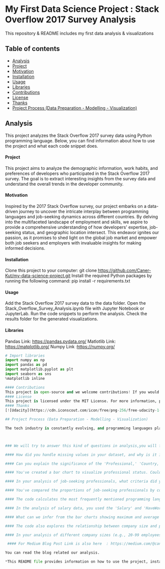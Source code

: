 # My First Data Science Project : Stack Overflow 2017 Survey Analysis
This repository & README includes my first data analysis &amp; visualizations

## Table of contents

- [Analysis](#Analysis)
- [Project](#Project)
- [Motivation](#Motivation)
- [Installation](#Installation)
- [Usage](#usage)
- [Libraries](#libraries)
- [Contributions](#contributions)
- [License](#license)
- [Thanks](#thanks)
- [Project Process (Data Preparation - Modelling - Visualization)](#Projectprocess)

## Analysis
This project analyzes the Stack Overflow 2017 survey data using Python programming language. Below, you can find information about how to use the project and what each code snippet does.

#### Project
This project aims to analyze the demographic information, work habits, and preferences of developers who participated in the Stack Overflow 2017 survey. 
The goal is to extract interesting insights from the survey data and understand the overall trends in the developer community.

#### Motivation
Inspired by the 2017 Stack Overflow survey, our project embarks on a data-driven journey to uncover the intricate interplay between programming languages and job-seeking dynamics across different countries. By delving into the multifaceted landscape of employment and skills, we aspire to provide a comprehensive understanding of how developers' expertise, job-seeking status, and geographic location intersect. This endeavor ignites our passion, as it promises to shed light on the global job market and empower both job seekers and employers with invaluable insights for making informed decisions.

#### Installation
Clone this project to your computer: git clone https://github.com/Caner-Kut/my-data-science-project.git
Install the required Python packages by running the following command: pip install -r requirements.txt
#### Usage
Add the Stack Overflow 2017 survey data to the data folder.
Open the Stack_Overflow_Survey_Analysis.ipynb file with Jupyter Notebook or JupyterLab.
Run the code snippets to perform the analysis.
Check the results folder for the generated visualizations.
#### Libraries
Pandas Link: https://pandas.pydata.org/
Matlotlib Link: https://matplotlib.org/
Numpy Link :https://numpy.org/

```python
# Import libraries
import numpy as np
import pandas as pd
import matplotlib.pyplot as plt
import seaborn as sns
%matplotlib inline

#### Contributions
This project is open-source and we welcome contributions! If you would like to contribute to the project, please submit a pull request.
#### License
This project is licensed under the MIT License. For more information, please see the LICENSE file.
#### Thanks
[![Udacity](https://cdn.iconscout.com/icon/free/png-256/free-udacity-1-282901.png?f=webp)](https://cdn.iconscout.com/icon/free/png-256/free-udacity-1-282901.png?f=webp)

## Project Process (Data Preparation - Modelling - Visualization)

The tech industry is constantly evolving, and programming languages play a crucial role in its development. In this blog post, we will analyze the usage of programming languages and the job-seeking trends in the tech industry using a dataset from a survey conducted among professionals. By exploring this data, we aim to gain insights into the most popular programming languages and the job-seeking behavior of professional developers.



### We will try to answer this kind of questions in analysis,you will find code in python file.Here is the some analysis question that helps us below.

#### How did you handle missing values in your dataset, and why is it important in data analysis?

#### Can you explain the significance of the 'Professional,' 'Country,' and 'JobSeekingStatus' columns in your analysis? What role do these variables play in your research?

#### You've created a bar chart to visualize professional status. Could you elaborate on the insights you gained from this chart?

#### In your analysis of job-seeking professionals, what criteria did you use to define "Professional developer," and why is this distinction relevant?

#### You've compared the proportions of job-seeking professionals by country. Were there any unexpected findings or trends that stood out to you?

#### The code calculates the most frequently mentioned programming languages. How might this information be valuable to employers or aspiring developers?

#### In the analysis of salary data, you used the 'Salary' and 'HaveWorkedLanguage' columns. Could you discuss how these two variables are related and why they are essential in your analysis?

#### What can we infer from the bar charts showing maximum and average salaries by programming language? Were there any languages that surprised you with their earnings?

#### The code also explores the relationship between company size and programming language usage. Why is this analysis relevant, and what does it reveal about the job market?

#### In your analysis of different company sizes (e.g., 20-99 employees, 100-499 employees), did you identify specific programming languages that are particularly popular among professionals in certain-sized companies?

 #### For Medium Blog Post Link is also here  : https://medium.com/@canerkutt/analyzing-stack-overflow-survey-data-unveiling-insights-from-developers-c27a8fd8b71d/ 

You can read the blog related our analysis.

*This README file provides information on how to use the project, installation steps, usage instructions, contributions, and licensing details. You can customize this example to fit your project accordingly.

